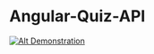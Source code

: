 # Angular-Quiz-API


[![Alt Demonstration](https://youtu.be/2YOUEfa9jmY)](https://youtu.be/2YOUEfa9jmY)
